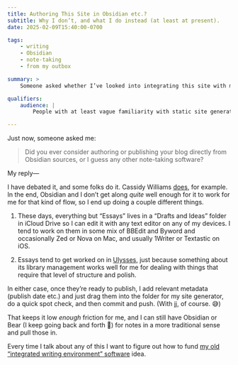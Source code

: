 ```yaml
---
title: Authoring This Site in Obsidian etc.?
subtitle: Why I don’t, and what I do instead (at least at present).
date: 2025-02-09T15:40:00-0700

tags:
    - writing
    - Obsidian
    - note-taking
    - from my outbox

summary: >
    Someone asked whether I’ve looked into integrating this site with my notes system; I don’t. Here’s what I do instead!

qualifiers:
    audience: |
        People with at least vague familiarity with static site generators and plain text notes systems, and interest in publishing using things other than “stnrdard”/“normal” tools like WordPress or Ghost.

---
```


Just now, someone asked me:

> Did you ever consider authoring or publishing your blog directly from Obsidian sources, or I guess any other note-taking software?

My reply—

I have debated it, and some folks do it. Cassidy Williams [does](https://cassidoo.co/post/publishing-from-obsidian/), for example. In the end, Obsidian and I don’t get along _quite_ well enough for it to work for me for that kind of flow, so I end up doing a couple different things.

1. These days, everything but “Essays” lives in a “Drafts and Ideas” folder in iCloud Drive so I can edit it with any text editor on any of my devices. I tend to work on them in some mix of BBEdit and Byword and occasionally Zed or Nova on Mac, and usually 1Writer or Textastic on iOS.

2. Essays tend to get worked on in [Ulysses](https://ulysses.app/), just because something about its library management works well for me for dealing with things that require that level of structure and polish.

In either case, once they’re ready to publish, I add relevant metadata (publish date etc.) and just drag them into the folder for my site generator, do a quick spot check, and then commit and push. (With jj, of course. 😅)

That keeps it low _enough_ friction for me, and I can still have Obsidian or Bear (I keep going back and forth 🥴) for notes in a more traditional sense and pull those in.

Every time I talk about any of this I want to figure out how to fund [my old “integrated writing environment” software](https://rewrite.software/) idea.
